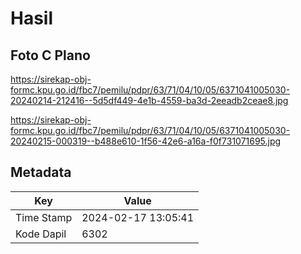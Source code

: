 # Hasil

## Foto C Plano

https://sirekap-obj-formc.kpu.go.id/fbc7/pemilu/pdpr/63/71/04/10/05/6371041005030-20240214-212416--5d5df449-4e1b-4559-ba3d-2eeadb2ceae8.jpg

https://sirekap-obj-formc.kpu.go.id/fbc7/pemilu/pdpr/63/71/04/10/05/6371041005030-20240215-000319--b488e610-1f56-42e6-a16a-f0f731071695.jpg


## Metadata

| Key        | Value               |
| ---------- | ------------------- |
| Time Stamp | 2024-02-17 13:05:41 |
| Kode Dapil | 6302                |



